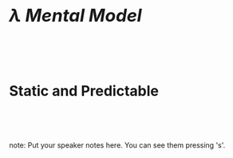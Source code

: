 <h1 style="font-size: 250%"><em>λ Mental Model</em></h1>
<br><br><br>
<h1 class="fragment">Static and Predictable</h1>
<br><br><br>


note:
    Put your speaker notes here.
    You can see them pressing 's'.
